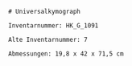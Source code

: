 
            # Universalkymograph
    
            Inventarnummer: HK_G_1091
    
            Alte Inventarnummer: 7
    
            Abmessungen: 19,8 x 42 x 71,5 cm
            